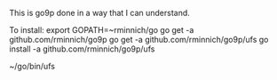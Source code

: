 This is go9p done in a way that I can understand.

To install:
    export GOPATH=~rminnich/go
    go get -a github.com/rminnich/go9p
    go get -a github.com/rminnich/go9p/ufs
    go install -a github.com/rminnich/go9p/ufs

~/go/bin/ufs


